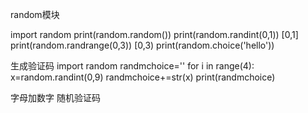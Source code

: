 ﻿random模块

import random
print(random.random())
print(random.randint(0,1))  [0,1]
print(random.randrange(0,3)) [0,3)
print(random.choice('hello'))

生成验证码
import  random
randmchoice=''
for i in range(4):
    x=random.randint(0,9)
    randmchoice+=str(x)
print(randmchoice)

字母加数字 随机验证码





